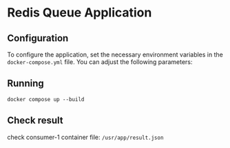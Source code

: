 # Redis Queue Application

## Configuration

To configure the application, set the necessary environment variables in the `docker-compose.yml` file. You can adjust the following parameters:

## Running

```
docker compose up --build

```

## Check result

check consumer-1 container file: `/usr/app/result.json`
